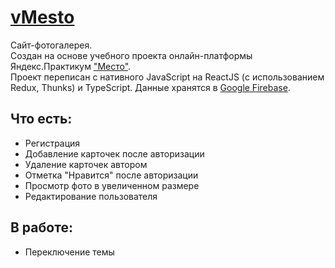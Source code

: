 # [vMesto](https://boyarkinev.github.io/vMesto/)

Сайт-фотогалерея.  
Создан на основе учебного проекта онлайн-платформы Яндекс.Практикум ["Место"](https://github.com/boyarkinev/mesto).  
Проект переписан с нативного JavaScript на ReactJS (с использованием Redux, Thunks) и TypeScript. Данные хранятся в [Google Firebase](https://firebase.google.com).

## Что есть:  

- Регистрация
- Добавление карточек после авторизации
- Удаление карточек автором
- Отметка "Нравится" после авторизации
- Просмотр фото в увеличенном размере
- Редактирование пользователя

## В работе:  

- Переключение темы